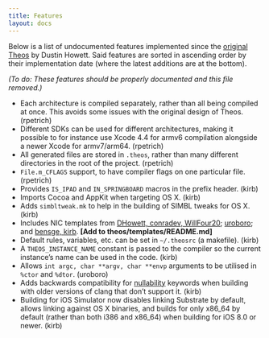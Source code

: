 ```yaml
---
title: Features
layout: docs
---
```


Below is a list of undocumented features implemented since the [original Theos](https://github.com/theos/theos/tree/legacy) by Dustin Howett. Said features are sorted in ascending order by their implementation date (where the latest additions are at the bottom).

*(To do: These features should be properly documented and this file removed.)*

* Each architecture is compiled separately, rather than all being compiled at once. This avoids some issues with the original design of Theos. (rpetrich)
* Different SDKs can be used for different architectures, making it possible to for instance use Xcode 4.4 for armv6 compilation alongside a newer Xcode for armv7/arm64. (rpetrich)
* All generated files are stored in `.theos`, rather than many different directories in the root of the project. (rpetrich)
* `File.m_CFLAGS` support, to have compiler flags on one particular file. (rpetrich)
* Provides `IS_IPAD` and `IN_SPRINGBOARD` macros in the prefix header. (kirb)
* Imports Cocoa and AppKit when targeting OS X. (kirb)
* Adds `simbltweak.mk` to help in the building of SIMBL tweaks for OS X. (kirb)
* Includes NIC templates from [DHowett, conradev, WillFour20](https://github.com/DHowett/theos-nic-templates); [uroboro](https://github.com/uroboro/nicTemplates); and [bensge, kirb](https://github.com/sharedInstance/iOS-7-Notification-Center-Widget-Template). **[Add to theos/templates/README.md]**
* Default rules, variables, etc. can be set in `~/.theosrc` (a makefile). (kirb)
* A `THEOS_INSTANCE_NAME` constant is passed to the compiler so the current instance’s name can be used in the code. (kirb)
* Allows `int argc, char **argv, char **envp` arguments to be utilised in `%ctor` and `%dtor`. (uroboro)
* Adds backwards compatibility for [nullability](https://developer.apple.com/swift/blog/?id=25) keywords when building with older versions of clang that don’t support it. (kirb)
* Building for iOS Simulator now disables linking Substrate by default, allows linking against OS X binaries, and builds for only x86_64 by default (rather than both i386 and x86_64) when building for iOS 8.0 or newer. (kirb)
